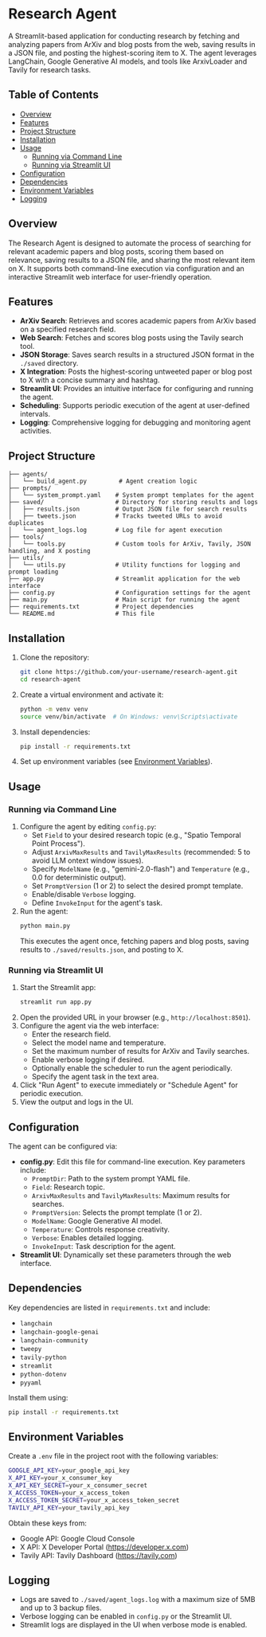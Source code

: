 # Research Agent

A Streamlit-based application for conducting research by fetching and analyzing papers from ArXiv and blog posts from the web, saving results in a JSON file, and posting the highest-scoring item to X. The agent leverages LangChain, Google Generative AI models, and tools like ArxivLoader and Tavily for research tasks.

## Table of Contents
- [Overview](#overview)
- [Features](#features)
- [Project Structure](#project-structure)
- [Installation](#installation)
- [Usage](#usage)
  - [Running via Command Line](#running-via-command-line)
  - [Running via Streamlit UI](#running-via-streamlit-ui)
- [Configuration](#configuration)
- [Dependencies](#dependencies)
- [Environment Variables](#environment-variables)
- [Logging](#logging)


## Overview
The Research Agent is designed to automate the process of searching for relevant academic papers and blog posts, scoring them based on relevance, saving results to a JSON file, and sharing the most relevant item on X. It supports both command-line execution via configuration and an interactive Streamlit web interface for user-friendly operation.

## Features
- **ArXiv Search**: Retrieves and scores academic papers from ArXiv based on a specified research field.
- **Web Search**: Fetches and scores blog posts using the Tavily search tool.
- **JSON Storage**: Saves search results in a structured JSON format in the `./saved` directory.
- **X Integration**: Posts the highest-scoring untweeted paper or blog post to X with a concise summary and hashtag.
- **Streamlit UI**: Provides an intuitive interface for configuring and running the agent.
- **Scheduling**: Supports periodic execution of the agent at user-defined intervals.
- **Logging**: Comprehensive logging for debugging and monitoring agent activities.

## Project Structure
```
├── agents/
│   └── build_agent.py         # Agent creation logic
├── prompts/
│   └── system_prompt.yaml    # System prompt templates for the agent
├── saved/                    # Directory for storing results and logs
│   ├── results.json          # Output JSON file for search results
│   ├── tweets.json           # Tracks tweeted URLs to avoid duplicates
│   └── agent_logs.log        # Log file for agent execution
├── tools/
│   └── tools.py              # Custom tools for ArXiv, Tavily, JSON handling, and X posting
├── utils/
│   └── utils.py              # Utility functions for logging and prompt loading
├── app.py                    # Streamlit application for the web interface
├── config.py                 # Configuration settings for the agent
├── main.py                   # Main script for running the agent
├── requirements.txt          # Project dependencies
└── README.md                 # This file
```

## Installation
1. Clone the repository:
   ```bash
   git clone https://github.com/your-username/research-agent.git
   cd research-agent
   ```
2. Create a virtual environment and activate it:
   ```bash
   python -m venv venv
   source venv/bin/activate  # On Windows: venv\Scripts\activate
   ```
3. Install dependencies:
   ```bash
   pip install -r requirements.txt
   ```
4. Set up environment variables (see [Environment Variables](#environment-variables)).

## Usage

### Running via Command Line
1. Configure the agent by editing `config.py`:
   - Set `Field` to your desired research topic (e.g., "Spatio Temporal Point Process").
   - Adjust `ArxivMaxResults` and `TavilyMaxResults` (recommended: 5 to avoid LLM ontext window issues).
   - Specify `ModelName` (e.g., "gemini-2.0-flash") and `Temperature` (e.g., 0.0 for deterministic output).
   - Set `PromptVersion` (1 or 2) to select the desired prompt template.
   - Enable/disable `Verbose` logging.
   - Define `InvokeInput` for the agent's task.
2. Run the agent:
   ```bash
   python main.py
   ```
   This executes the agent once, fetching papers and blog posts, saving results to `./saved/results.json`, and posting to X.

### Running via Streamlit UI
1. Start the Streamlit app:
   ```bash
   streamlit run app.py
   ```
2. Open the provided URL in your browser (e.g., `http://localhost:8501`).
3. Configure the agent via the web interface:
   - Enter the research field.
   - Select the model name and temperature.
   - Set the maximum number of results for ArXiv and Tavily searches.
   - Enable verbose logging if desired.
   - Optionally enable the scheduler to run the agent periodically.
   - Specify the agent task in the text area.
4. Click "Run Agent" to execute immediately or "Schedule Agent" for periodic execution.
5. View the output and logs in the UI.

## Configuration
The agent can be configured via:
- **config.py**: Edit this file for command-line execution. Key parameters include:
  - `PromptDir`: Path to the system prompt YAML file.
  - `Field`: Research topic.
  - `ArxivMaxResults` and `TavilyMaxResults`: Maximum results for searches.
  - `PromptVersion`: Selects the prompt template (1 or 2).
  - `ModelName`: Google Generative AI model.
  - `Temperature`: Controls response creativity.
  - `Verbose`: Enables detailed logging.
  - `InvokeInput`: Task description for the agent.
- **Streamlit UI**: Dynamically set these parameters through the web interface.

## Dependencies
Key dependencies are listed in `requirements.txt` and include:
- `langchain`
- `langchain-google-genai`
- `langchain-community`
- `tweepy`
- `tavily-python`
- `streamlit`
- `python-dotenv`
- `pyyaml`

Install them using:
```bash
pip install -r requirements.txt
```

## Environment Variables
Create a `.env` file in the project root with the following variables:
```bash
GOOGLE_API_KEY=your_google_api_key
X_API_KEY=your_x_consumer_key
X_API_KEY_SECRET=your_x_consumer_secret
X_ACCESS_TOKEN=your_x_access_token
X_ACCESS_TOKEN_SECRET=your_x_access_token_secret
TAVILY_API_KEY=your_tavily_api_key
```
Obtain these keys from:
- Google API: Google Cloud Console
- X API: X Developer Portal (https://developer.x.com)
- Tavily API: Tavily Dashboard (https://tavily.com)

## Logging
- Logs are saved to `./saved/agent_logs.log` with a maximum size of 5MB and up to 3 backup files.
- Verbose logging can be enabled in `config.py` or the Streamlit UI.
- Streamlit logs are displayed in the UI when verbose mode is enabled.